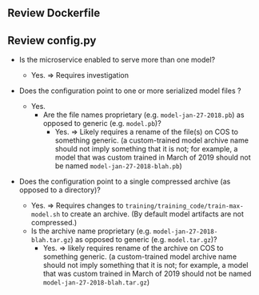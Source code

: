 
## Review Dockerfile

## Review config.py

 - Is the microservice enabled to serve more than one model?
   - Yes. => Requires investigation

 - Does the configuration point to one or more serialized model files ?
   - Yes.
     - Are the file names proprietary (e.g. `model-jan-27-2018.pb`) as opposed to generic (e.g. `model.pb`)?
       - Yes. => Likely requires a rename of the file(s) on COS to something generic. (a custom-trained model archive name should not imply something that it is not; for example, a model that was custom trained in March of 2019 should not be named `model-jan-27-2018-blah.pb`)

 - Does the configuration point to a single compressed archive (as opposed to a directory)?
   - Yes. => Requires changes to `training/training_code/train-max-model.sh` to create an archive. (By default model artifacts are not compressed.)
   - Is the archive name proprietary (e.g. `model-jan-27-2018-blah.tar.gz`) as opposed to generic (e.g. `model.tar.gz`)?
     - Yes. => likely requires rename of the archive on COS to something generic. (a custom-trained model archive name should not imply something that it is not; for example, a model that was custom trained in March of 2019 should not be named `model-jan-27-2018-blah.tar.gz`)
